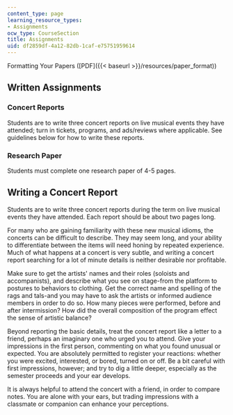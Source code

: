 ```yaml
---
content_type: page
learning_resource_types:
- Assignments
ocw_type: CourseSection
title: Assignments
uid: df2859df-4a12-82db-1caf-e75751959614
---
```


Formatting Your Papers ([PDF]({{< baseurl >}}/resources/paper_format))

Written Assignments
-------------------

### Concert Reports

Students are to write three concert reports on live musical events they have attended; turn in tickets, programs, and ads/reviews where applicable. See guidelines below for how to write these reports.

### Research Paper

Students must complete one research paper of 4-5 pages.

Writing a Concert Report
------------------------

Students are to write three concert reports during the term on live musical events they have attended. Each report should be about two pages long.

For many who are gaining familiarity with these new musical idioms, the concerts can be difficult to describe. They may seem long, and your ability to differentiate between the items will need honing by repeated experience. Much of what happens at a concert is very subtle, and writing a concert report searching for a lot of minute details is neither desirable nor profitable.

Make sure to get the artists' names and their roles (soloists and accompanists), and describe what you see on stage-from the platform to postures to behaviors to clothing. Get the correct name and spelling of the rags and tals-and you may have to ask the artists or informed audience members in order to do so. How many pieces were performed, before and after intermission? How did the overall composition of the program effect the sense of artistic balance?

Beyond reporting the basic details, treat the concert report like a letter to a friend, perhaps an imaginary one who urged you to attend. Give your impressions in the first person, commenting on what you found unusual or expected. You are absolutely permitted to register your reactions: whether you were excited, interested, or bored, turned on or off. Be a bit careful with first impressions, however; and try to dig a little deeper, especially as the semester proceeds and your ear develops.

It is always helpful to attend the concert with a friend, in order to compare notes. You are alone with your ears, but trading impressions with a classmate or companion can enhance your perceptions.